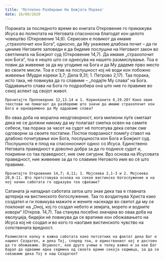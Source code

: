```yaml
---
title: 'Потполно Разбирање На Божјата Порака'
date: 16/09/2020
---
```


Пораката за последното време во книгата Откровение го прикажува Исуса во полнотата на Неговата спасоносна благодат кон целото човештво (Откровение 14,6). Сериозен е повикот да имаме „страхопочит кон Бога“, односно, да Му укажеме длабока почит – да ги цениме Неговите заповеди и да бидеме послушни на Неговиот закон во светлината на Божјиот суд (Откровение 14,7). Да имаме „страхопочит кон Бога“, тоа е нешто што се однесува на нашето размислување. Тоа е повик да живееме за да му угодиме на Бога и да Му дадеме прво место во своите мисли. Тоа е став на послушност кој нѐ води кон побожно живеење (Мудри изреки 3,7; Дела 9,31; 1. Петрово 2,17). Таа порака, исто така, нѐ повикува да го славиме – „подајте Му слава“ на Бога. Оддавањето слава на Бога го подразбира она што ние го правиме во секој аспект од својот живот.

`Прочитајте Проповедник 12,13.14 и 1. Коринќаните 6,19.20? Како овие текстови ни помагаат да разбереме што значи да имаме страхопочит кон Бога и едновремено да Му оддаваме слава?`

Во оваа доба на морална неодговорност, кога милиони луѓе сметаат дека не се должни никому да му полагаат сметка освен на самите себеси, таа порака за часот на судот нѐ потсетува дека сепак сме одговорни за своите постапки. Постои поврзаност помеѓу ставот на длабоко почитување кон Богa, послушноста кон Богa и Божјиот суд. Послушноста е плод на спасоносниот однос со Исусa. Единствено Неговата праведност е доволно добра за да го поднесе судот и, покриени со таа праведност, ние сме сигурни. Врз основа на Исусовата праведност, ние живееме за да го славиме Неговото име во сѐ што правиме.

`Прочитајте Откровение 14,7; 4,11; 1. Мојсеева 2,1-3 и 2. Мојсеева 20,8-11. Што претставува основа на секое вистинско богослужение и на кој начин саботата го одразува тоа сфаќање?`

Сатаната ја нападнал саботата затоа што знае дека таа е главната артерија на вистинското богослужение. Таа го воздигнува Христа како создател и ги повикува мажите и жените насекаде во светот да му се поклонат на „Оној, кој го создал небото и земјата, морето и водните извори“ (Откров. 14,7). Таа станува посебно значајна во оваа доба на еволуција, бидејќи нѐ повикува да се вратиме кон обожавањето на Исуса кој нѐ создал и во кого го наоѓаме вистинското чувство на сопствената вредност.

`Размислете колку е важна саботата како потсетник на фактот дека Бог е нашиот Создател, и дека Тој, според тоа, е единствениот кој е достоен да го обожаваме. Всушност, кое друго учење е толку важно и за кое Бог барал да одвоиме една седмина од своето време секоја седмица, за да се сеќаваме дека Тој е наш Создател?`